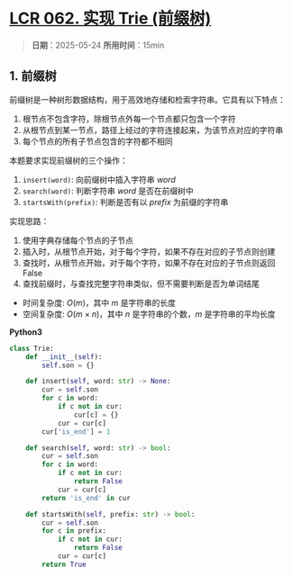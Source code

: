 # [LCR 062. 实现 Trie (前缀树)](https://leetcode.cn/problems/QC3q1f/description/)

> **日期**：2025-05-24
> **所用时间**：15min

## 1. 前缀树

前缀树是一种树形数据结构，用于高效地存储和检索字符串。它具有以下特点：

1. 根节点不包含字符，除根节点外每一个节点都只包含一个字符
2. 从根节点到某一节点，路径上经过的字符连接起来，为该节点对应的字符串
3. 每个节点的所有子节点包含的字符都不相同

本题要求实现前缀树的三个操作：

1. `insert(word)`: 向前缀树中插入字符串 $word$
2. `search(word)`: 判断字符串 $word$ 是否在前缀树中
3. `startsWith(prefix)`: 判断是否有以 $prefix$ 为前缀的字符串

实现思路：

1. 使用字典存储每个节点的子节点
2. 插入时，从根节点开始，对于每个字符，如果不存在对应的子节点则创建
3. 查找时，从根节点开始，对于每个字符，如果不存在对应的子节点则返回 False
4. 查找前缀时，与查找完整字符串类似，但不需要判断是否为单词结尾

- 时间复杂度: $O(m)$，其中 $m$ 是字符串的长度
- 空间复杂度: $O(m \times n)$，其中 $n$ 是字符串的个数，$m$ 是字符串的平均长度

**Python3**

```python
class Trie:
    def __init__(self):
        self.son = {}

    def insert(self, word: str) -> None:
        cur = self.son
        for c in word:
            if c not in cur:
                cur[c] = {}
            cur = cur[c]
        cur['is_end'] = 1

    def search(self, word: str) -> bool:
        cur = self.son
        for c in word:
            if c not in cur:
                return False
            cur = cur[c]
        return 'is_end' in cur

    def startsWith(self, prefix: str) -> bool:
        cur = self.son
        for c in prefix:
            if c not in cur:
                return False
            cur = cur[c]
        return True
```